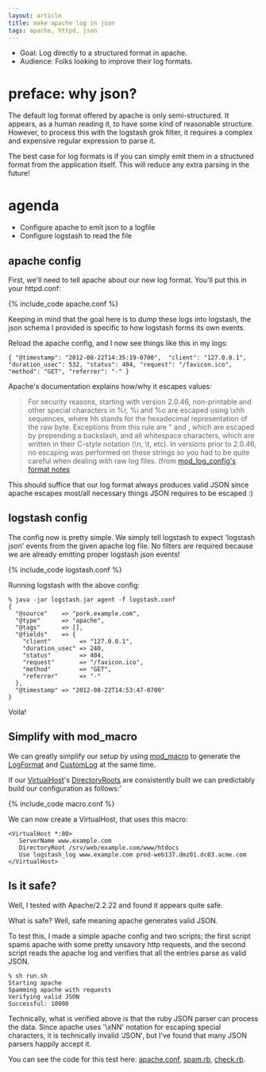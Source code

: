 ```yaml
---
layout: article
title: make apache log in json
tags: apache, httpd, json
---
```


* Goal: Log directly to a structured format in apache.
* Audience: Folks looking to improve their log formats.

# preface: why json?

The default log format offered by apache is only semi-structured. It appears,
as a human reading it, to have some kind of reasonable structure. However, to
process this with the logstash grok filter, it requires a complex and expensive
regular expression to parse it.

The best case for log formats is if you can simply emit them in a structured
format from the application itself. This will reduce any extra parsing in the
future!

# agenda

* Configure apache to emit json to a logfile
* Configure logstash to read the file

## apache config

First, we'll need to tell apache about our new log format. You'll put this in
your httpd.conf:

{% include_code apache.conf %}

Keeping in mind that the goal here is to dump these logs into logstash, the
json schema I provided is specific to how logstash forms its own events.

Reload the apache config, and I now see things like this in my logs:

    { "@timestamp": "2012-08-22T14:35:19-0700",  "client": "127.0.0.1", "duration_usec": 532, "status": 404, "request": "/favicon.ico", "method": "GET", "referrer": "-" }

Apache's documentation explains how/why it escapes values:

> For security reasons, starting with version 2.0.46, non-printable and other
> special characters in %r, %i and %o are escaped using \xhh sequences, where hh
> stands for the hexadecimal representation of the raw byte. Exceptions from this
> rule are " and \, which are escaped by prepending a backslash, and all
> whitespace characters, which are written in their C-style notation (\n, \t,
> etc). In versions prior to 2.0.46, no escaping was performed on these strings
> so you had to be quite careful when dealing with raw log files.
> (from [mod_log_config's format
  notes](http://httpd.apache.org/docs/2.2/mod/mod_log_config.html#format-notes)

This should suffice that our log format always produces valid JSON since apache
escapes most/all necessary things JSON requires to be escaped :)

## logstash config

The config now is pretty simple. We simply tell logstash to expect 'logstash
json' events from the given apache log file. No filters are required because
we are already emitting proper logstash json events!

{% include_code logstash.conf %}

Running logstash with the above config:

    % java -jar logstash.jar agent -f logstash.conf
    {
      "@source"    => "pork.example.com",
      "@type"      => "apache",
      "@tags"      => [],
      "@fields"    => {
        "client"        => "127.0.0.1",
        "duration_usec" => 240,
        "status"        => 404,
        "request"       => "/favicon.ico",
        "method"        => "GET",
        "referrer"      => "-"
      },
      "@timestamp" => "2012-08-22T14:53:47-0700"
    }

Voila!

## Simplify with mod_macro

We can greatly simplify our setup by using [mod_macro](https://people.apache.org/~fabien/mod_macro/)
to generate the [LogFormat](http://httpd.apache.org/docs/current/mod/mod_log_config.html#logformat) and
[CustomLog](http://httpd.apache.org/docs/current/mod/mod_log_config.html#customlog) at the same time.

If our [VirtualHost](http://httpd.apache.org/docs/current/mod/core.html#virtualhost)'s
[DirectoryRoots](http://httpd.apache.org/docs/current/mod/core.html#directoryroot) are consistently built
we can predictably build our configuration as follows:'

{% include_code macro.conf %}

We can now create a VirtualHost, that uses this macro:

    <VirtualHost *:80>
       ServerName www.example.com
       DirectoryRoot /srv/web/example.com/www/htdocs
       Use logstash_log www.example.com prod-web137.dmz01.dc03.acme.com
    </VirtualHost>

## Is it safe?

Well, I tested with Apache/2.2.22 and found it appears quite safe. 

What is safe? Well, safe meaning apache generates valid JSON.

To test this, I made a simple apache config and two scripts; the first script
spams apache with some pretty unsavory http requests, and the second script
reads the apache log and verifies that all the entries parse as valid JSON.

    % sh run.sh
    Starting apache
    Spamming apache with requests
    Verifying valid JSON
    Successful: 10000

Technically, what is verified above is that the ruby JSON parser can process
the data. Since apache uses '\xNN' notation for escaping special characters,
it is technically invalid 'JSON', but I've found that many JSON parsers happily
accept it.

You can see the code for this test here: [apache.conf](test/apache.conf),
[spam.rb](test/spam.rb), [check.rb](test/check.rb).
